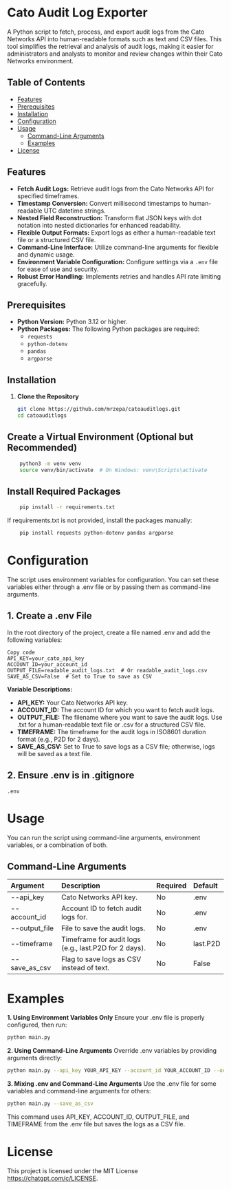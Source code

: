 # Cato Audit Log Exporter

A Python script to fetch, process, and export audit logs from the Cato Networks API into human-readable formats such as text and CSV files. This tool simplifies the retrieval and analysis of audit logs, making it easier for administrators and analysts to monitor and review changes within their Cato Networks environment.

## Table of Contents

- [Features](#features)
- [Prerequisites](#prerequisites)
- [Installation](#installation)
- [Configuration](#configuration)
- [Usage](#usage)
  - [Command-Line Arguments](#command-line-arguments)
  - [Examples](#examples)
- [License](#license)

## Features

- **Fetch Audit Logs:** Retrieve audit logs from the Cato Networks API for specified timeframes.
- **Timestamp Conversion:** Convert millisecond timestamps to human-readable UTC datetime strings.
- **Nested Field Reconstruction:** Transform flat JSON keys with dot notation into nested dictionaries for enhanced readability.
- **Flexible Output Formats:** Export logs as either a human-readable text file or a structured CSV file.
- **Command-Line Interface:** Utilize command-line arguments for flexible and dynamic usage.
- **Environment Variable Configuration:** Configure settings via a `.env` file for ease of use and security.
- **Robust Error Handling:** Implements retries and handles API rate limiting gracefully.

## Prerequisites

- **Python Version:** Python 3.12 or higher.
- **Python Packages:** The following Python packages are required:
  - `requests`
  - `python-dotenv`
  - `pandas`
  - `argparse`

## Installation

1. **Clone the Repository**

   ```bash
   git clone https://github.com/mrzepa/catoauditlogs.git
   cd catoauditlogs

## Create a Virtual Environment (Optional but Recommended)
```bash
    python3 -m venv venv
    source venv/bin/activate  # On Windows: venv\Scripts\activate
```
## Install Required Packages

```bash
    pip install -r requirements.txt
```
If requirements.txt is not provided, install the packages manually:
```bash
    pip install requests python-dotenv pandas argparse
```

# Configuration
The script uses environment variables for configuration. You can set these variables either through a .env file or by passing them as command-line arguments.

## 1. Create a .env File
In the root directory of the project, create a file named .env and add the following variables:

```env
Copy code
API_KEY=your_cato_api_key
ACCOUNT_ID=your_account_id
OUTPUT_FILE=readable_audit_logs.txt  # Or readable_audit_logs.csv
SAVE_AS_CSV=False  # Set to True to save as CSV
```
**Variable Descriptions:**
- **API_KEY:** Your Cato Networks API key.
- **ACCOUNT_ID:** The account ID for which you want to fetch audit logs.
- **OUTPUT_FILE:** The filename where you want to save the audit logs. Use .txt for a human-readable text file or .csv for a structured CSV file.
- **TIMEFRAME:** The timeframe for the audit logs in ISO8601 duration format (e.g., P2D for 2 days).
- **SAVE_AS_CSV:** Set to True to save logs as a CSV file; otherwise, logs will be saved as a text file.

## 2. Ensure .env is in .gitignore
```gitignore
.env
```
# Usage
You can run the script using command-line arguments, environment variables, or a combination of both.

## Command-Line Arguments
| Argument | Description | Required | Default |
|:---------|:------------|:---------|:--------|
| --api_key | Cato Networks API key. | No       | .env |
| --account_id | Account ID to fetch audit logs for. | No       | .env |
| --output_file | File to save the audit logs. | No       | .env |
| --timeframe | Timeframe for audit logs (e.g., last.P2D for 2 days). | No       | last.P2D |
| --save_as_csv | Flag to save logs as CSV instead of text. | No       | False |

# Examples
**1. Using Environment Variables Only**
Ensure your .env file is properly configured, then run:
```bash
python main.py
```

**2. Using Command-Line Arguments**
Override .env variables by providing arguments directly:
```bash
python main.py --api_key YOUR_API_KEY --account_id YOUR_ACCOUNT_ID --output_file logs.csv --timeframe P2D --save_as_csv
```

**3. Mixing .env and Command-Line Arguments**
Use the .env file for some variables and command-line arguments for others:
```bash
python main.py --save_as_csv
```
This command uses API_KEY, ACCOUNT_ID, OUTPUT_FILE, and TIMEFRAME from the .env file but saves the logs as a CSV file.

# License

This project is licensed under the MIT License https://chatgpt.com/c/LICENSE.